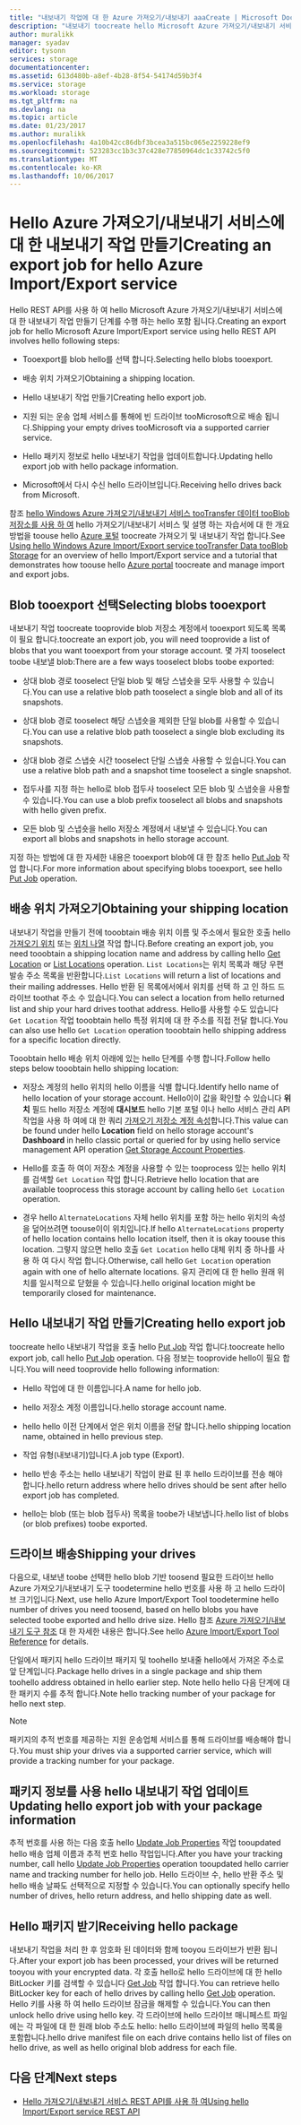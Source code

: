 ```yaml
---
title: "내보내기 작업에 대 한 Azure 가져오기/내보내기 aaaCreate | Microsoft Docs"
description: "내보내기 toocreate hello Microsoft Azure 가져오기/내보내기 서비스에 대 한 작업 하는 방법에 대해 알아봅니다."
author: muralikk
manager: syadav
editor: tysonn
services: storage
documentationcenter: 
ms.assetid: 613d480b-a8ef-4b28-8f54-54174d59b3f4
ms.service: storage
ms.workload: storage
ms.tgt_pltfrm: na
ms.devlang: na
ms.topic: article
ms.date: 01/23/2017
ms.author: muralikk
ms.openlocfilehash: 4a10b42cc86dbf3bcea3a515bc065e2259228ef9
ms.sourcegitcommit: 523283cc1b3c37c428e77850964dc1c33742c5f0
ms.translationtype: MT
ms.contentlocale: ko-KR
ms.lasthandoff: 10/06/2017
---
```

# <a name="creating-an-export-job-for-hello-azure-importexport-service"></a><span data-ttu-id="6d935-103">Hello Azure 가져오기/내보내기 서비스에 대 한 내보내기 작업 만들기</span><span class="sxs-lookup"><span data-stu-id="6d935-103">Creating an export job for hello Azure Import/Export service</span></span>
<span data-ttu-id="6d935-104">Hello REST API를 사용 하 여 hello Microsoft Azure 가져오기/내보내기 서비스에 대 한 내보내기 작업 만들기 단계를 수행 하는 hello 포함 됩니다.</span><span class="sxs-lookup"><span data-stu-id="6d935-104">Creating an export job for hello Microsoft Azure Import/Export service using hello REST API involves hello following steps:</span></span>

-   <span data-ttu-id="6d935-105">Tooexport를 blob hello를 선택 합니다.</span><span class="sxs-lookup"><span data-stu-id="6d935-105">Selecting hello blobs tooexport.</span></span>

-   <span data-ttu-id="6d935-106">배송 위치 가져오기</span><span class="sxs-lookup"><span data-stu-id="6d935-106">Obtaining a shipping location.</span></span>

-   <span data-ttu-id="6d935-107">Hello 내보내기 작업 만들기</span><span class="sxs-lookup"><span data-stu-id="6d935-107">Creating hello export job.</span></span>

-   <span data-ttu-id="6d935-108">지원 되는 운송 업체 서비스를 통해에 빈 드라이브 tooMicrosoft으로 배송 됩니다.</span><span class="sxs-lookup"><span data-stu-id="6d935-108">Shipping your empty drives tooMicrosoft via a supported carrier service.</span></span>

-   <span data-ttu-id="6d935-109">Hello 패키지 정보로 hello 내보내기 작업을 업데이트합니다.</span><span class="sxs-lookup"><span data-stu-id="6d935-109">Updating hello export job with hello package information.</span></span>

-   <span data-ttu-id="6d935-110">Microsoft에서 다시 수신 hello 드라이브입니다.</span><span class="sxs-lookup"><span data-stu-id="6d935-110">Receiving hello drives back from Microsoft.</span></span>

 <span data-ttu-id="6d935-111">참조 [hello Windows Azure 가져오기/내보내기 서비스 tooTransfer 데이터 tooBlob 저장소를 사용 하 여](storage-import-export-service.md) hello 가져오기/내보내기 서비스 및 설명 하는 자습서에 대 한 개요 방법을 toouse hello [Azure 포털](https://portal.azure.com/) toocreate 가져오기 및 내보내기 작업 합니다.</span><span class="sxs-lookup"><span data-stu-id="6d935-111">See [Using hello Windows Azure Import/Export service tooTransfer Data tooBlob Storage](storage-import-export-service.md) for an overview of hello Import/Export service and a tutorial that demonstrates how toouse hello [Azure portal](https://portal.azure.com/) toocreate and manage import and export jobs.</span></span>

## <a name="selecting-blobs-tooexport"></a><span data-ttu-id="6d935-112">Blob tooexport 선택</span><span class="sxs-lookup"><span data-stu-id="6d935-112">Selecting blobs tooexport</span></span>
 <span data-ttu-id="6d935-113">내보내기 작업 toocreate tooprovide blob 저장소 계정에서 tooexport 되도록 목록이 필요 합니다.</span><span class="sxs-lookup"><span data-stu-id="6d935-113">toocreate an export job, you will need tooprovide a list of blobs that you want tooexport from your storage account.</span></span> <span data-ttu-id="6d935-114">몇 가지 tooselect toobe 내보낼 blob:</span><span class="sxs-lookup"><span data-stu-id="6d935-114">There are a few ways tooselect blobs toobe exported:</span></span>

-   <span data-ttu-id="6d935-115">상대 blob 경로 tooselect 단일 blob 및 해당 스냅숏을 모두 사용할 수 있습니다.</span><span class="sxs-lookup"><span data-stu-id="6d935-115">You can use a relative blob path tooselect a single blob and all of its snapshots.</span></span>

-   <span data-ttu-id="6d935-116">상대 blob 경로 tooselect 해당 스냅숏을 제외한 단일 blob를 사용할 수 있습니다.</span><span class="sxs-lookup"><span data-stu-id="6d935-116">You can use a relative blob path tooselect a single blob excluding its snapshots.</span></span>

-   <span data-ttu-id="6d935-117">상대 blob 경로 스냅숏 시간 tooselect 단일 스냅숏 사용할 수 있습니다.</span><span class="sxs-lookup"><span data-stu-id="6d935-117">You can use a relative blob path and a snapshot time tooselect a single snapshot.</span></span>

-   <span data-ttu-id="6d935-118">접두사를 지정 하는 hello로 blob 접두사 tooselect 모든 blob 및 스냅숏을 사용할 수 있습니다.</span><span class="sxs-lookup"><span data-stu-id="6d935-118">You can use a blob prefix tooselect all blobs and snapshots with hello given prefix.</span></span>

-   <span data-ttu-id="6d935-119">모든 blob 및 스냅숏을 hello 저장소 계정에서 내보낼 수 있습니다.</span><span class="sxs-lookup"><span data-stu-id="6d935-119">You can export all blobs and snapshots in hello storage account.</span></span>

 <span data-ttu-id="6d935-120">지정 하는 방법에 대 한 자세한 내용은 tooexport blob에 대 한 참조 hello [Put Job](/rest/api/storageimportexport/jobs#Jobs_CreateOrUpdate) 작업 합니다.</span><span class="sxs-lookup"><span data-stu-id="6d935-120">For more information about specifying blobs tooexport, see hello [Put Job](/rest/api/storageimportexport/jobs#Jobs_CreateOrUpdate) operation.</span></span>

## <a name="obtaining-your-shipping-location"></a><span data-ttu-id="6d935-121">배송 위치 가져오기</span><span class="sxs-lookup"><span data-stu-id="6d935-121">Obtaining your shipping location</span></span>
<span data-ttu-id="6d935-122">내보내기 작업을 만들기 전에 tooobtain 배송 위치 이름 및 주소에서 필요한 호출 hello [가져오기 위치](https://portal.azure.com) 또는 [위치 나열](/rest/api/storageimportexport/listlocations) 작업 합니다.</span><span class="sxs-lookup"><span data-stu-id="6d935-122">Before creating an export job, you need tooobtain a shipping location name and address by calling hello [Get Location](https://portal.azure.com) or [List Locations](/rest/api/storageimportexport/listlocations) operation.</span></span> <span data-ttu-id="6d935-123">`List Locations`는 위치 목록과 해당 우편 발송 주소 목록을 반환합니다.</span><span class="sxs-lookup"><span data-stu-id="6d935-123">`List Locations` will return a list of locations and their mailing addresses.</span></span> <span data-ttu-id="6d935-124">Hello 반환 된 목록에서에서 위치를 선택 하 고 인 하드 드라이브 toothat 주소 수 있습니다.</span><span class="sxs-lookup"><span data-stu-id="6d935-124">You can select a location from hello returned list and ship your hard drives toothat address.</span></span> <span data-ttu-id="6d935-125">Hello를 사용할 수도 있습니다 `Get Location` 작업 tooobtain hello 특정 위치에 대 한 주소를 직접 전달 합니다.</span><span class="sxs-lookup"><span data-stu-id="6d935-125">You can also use hello `Get Location` operation tooobtain hello shipping address for a specific location directly.</span></span>

<span data-ttu-id="6d935-126">Tooobtain hello 배송 위치 아래에 있는 hello 단계를 수행 합니다.</span><span class="sxs-lookup"><span data-stu-id="6d935-126">Follow hello steps below tooobtain hello shipping location:</span></span>

-   <span data-ttu-id="6d935-127">저장소 계정의 hello 위치의 hello 이름을 식별 합니다.</span><span class="sxs-lookup"><span data-stu-id="6d935-127">Identify hello name of hello location of your storage account.</span></span> <span data-ttu-id="6d935-128">Hello이이 값을 확인할 수 있습니다 **위치** 필드 hello 저장소 계정에 **대시보드** hello 기본 포털 이나 hello 서비스 관리 API 작업을 사용 하 여에 대 한 쿼리 [가져오기 저장소 계정 속성](/rest/api/storagerp/storageaccounts#StorageAccounts_GetProperties)합니다.</span><span class="sxs-lookup"><span data-stu-id="6d935-128">This value can be found under hello **Location** field on hello storage account's **Dashboard** in hello classic portal or queried for by using hello service management API operation [Get Storage Account Properties](/rest/api/storagerp/storageaccounts#StorageAccounts_GetProperties).</span></span>

-   <span data-ttu-id="6d935-129">Hello를 호출 하 여이 저장소 계정을 사용할 수 있는 tooprocess 있는 hello 위치를 검색할 `Get Location` 작업 합니다.</span><span class="sxs-lookup"><span data-stu-id="6d935-129">Retrieve hello location that are available tooprocess this storage account by calling hello `Get Location` operation.</span></span>

-   <span data-ttu-id="6d935-130">경우 hello `AlternateLocations` 자체 hello 위치를 포함 하는 hello 위치의 속성을 덮어쓰려면 toouse이이 위치입니다.</span><span class="sxs-lookup"><span data-stu-id="6d935-130">If hello `AlternateLocations` property of hello location contains hello location itself, then it is okay toouse this location.</span></span> <span data-ttu-id="6d935-131">그렇지 않으면 hello 호출 `Get Location` hello 대체 위치 중 하나를 사용 하 여 다시 작업 합니다.</span><span class="sxs-lookup"><span data-stu-id="6d935-131">Otherwise, call hello `Get Location` operation again with one of hello alternate locations.</span></span> <span data-ttu-id="6d935-132">유지 관리에 대 한 hello 원래 위치를 일시적으로 닫혔을 수 있습니다.</span><span class="sxs-lookup"><span data-stu-id="6d935-132">hello original location might be temporarily closed for maintenance.</span></span>

## <a name="creating-hello-export-job"></a><span data-ttu-id="6d935-133">Hello 내보내기 작업 만들기</span><span class="sxs-lookup"><span data-stu-id="6d935-133">Creating hello export job</span></span>
 <span data-ttu-id="6d935-134">toocreate hello 내보내기 작업을 호출 hello [Put Job](/rest/api/storageimportexport/jobs#Jobs_CreateOrUpdate) 작업 합니다.</span><span class="sxs-lookup"><span data-stu-id="6d935-134">toocreate hello export job, call hello [Put Job](/rest/api/storageimportexport/jobs#Jobs_CreateOrUpdate) operation.</span></span> <span data-ttu-id="6d935-135">다음 정보는 tooprovide hello이 필요 합니다.</span><span class="sxs-lookup"><span data-stu-id="6d935-135">You will need tooprovide hello following information:</span></span>

-   <span data-ttu-id="6d935-136">Hello 작업에 대 한 이름입니다.</span><span class="sxs-lookup"><span data-stu-id="6d935-136">A name for hello job.</span></span>

-   <span data-ttu-id="6d935-137">hello 저장소 계정 이름입니다.</span><span class="sxs-lookup"><span data-stu-id="6d935-137">hello storage account name.</span></span>

-   <span data-ttu-id="6d935-138">hello hello 이전 단계에서 얻은 위치 이름을 전달 합니다.</span><span class="sxs-lookup"><span data-stu-id="6d935-138">hello shipping location name, obtained in hello previous step.</span></span>

-   <span data-ttu-id="6d935-139">작업 유형(내보내기)입니다.</span><span class="sxs-lookup"><span data-stu-id="6d935-139">A job type (Export).</span></span>

-   <span data-ttu-id="6d935-140">hello 반송 주소는 hello 내보내기 작업이 완료 된 후 hello 드라이브를 전송 해야 합니다.</span><span class="sxs-lookup"><span data-stu-id="6d935-140">hello return address where hello drives should be sent after hello export job has completed.</span></span>

-   <span data-ttu-id="6d935-141">hello는 blob (또는 blob 접두사) 목록을 toobe가 내보냅니다.</span><span class="sxs-lookup"><span data-stu-id="6d935-141">hello list of blobs (or blob prefixes) toobe exported.</span></span>

## <a name="shipping-your-drives"></a><span data-ttu-id="6d935-142">드라이브 배송</span><span class="sxs-lookup"><span data-stu-id="6d935-142">Shipping your drives</span></span>
 <span data-ttu-id="6d935-143">다음으로, 내보낸 toobe 선택한 hello blob 기반 toosend 필요한 드라이브 hello Azure 가져오기/내보내기 도구 toodetermine hello 번호를 사용 하 고 hello 드라이브 크기입니다.</span><span class="sxs-lookup"><span data-stu-id="6d935-143">Next, use hello Azure Import/Export Tool toodetermine hello number of drives you need toosend, based on hello blobs you have selected toobe exported and hello drive size.</span></span> <span data-ttu-id="6d935-144">Hello 참조 [Azure 가져오기/내보내기 도구 참조](storage-import-export-tool-how-to-v1.md) 대 한 자세한 내용은 합니다.</span><span class="sxs-lookup"><span data-stu-id="6d935-144">See hello [Azure Import/Export Tool Reference](storage-import-export-tool-how-to-v1.md) for details.</span></span>

 <span data-ttu-id="6d935-145">단일에서 패키지 hello 드라이브 패키지 및 toohello 보내줄 hello에서 가져온 주소로 앞 단계입니다.</span><span class="sxs-lookup"><span data-stu-id="6d935-145">Package hello drives in a single package and ship them toohello address obtained in hello earlier step.</span></span> <span data-ttu-id="6d935-146">Note hello hello 다음 단계에 대 한 패키지 수를 추적 합니다.</span><span class="sxs-lookup"><span data-stu-id="6d935-146">Note hello tracking number of your package for hello next step.</span></span>

> [!NOTE]
>  <span data-ttu-id="6d935-147">패키지의 추적 번호를 제공하는 지원 운송업체 서비스를 통해 드라이브를 배송해야 합니다.</span><span class="sxs-lookup"><span data-stu-id="6d935-147">You must ship your drives via a supported carrier service, which will provide a tracking number for your package.</span></span>

## <a name="updating-hello-export-job-with-your-package-information"></a><span data-ttu-id="6d935-148">패키지 정보를 사용 hello 내보내기 작업 업데이트</span><span class="sxs-lookup"><span data-stu-id="6d935-148">Updating hello export job with your package information</span></span>
 <span data-ttu-id="6d935-149">추적 번호를 사용 하는 다음 호출 hello [Update Job Properties](/rest/api/storageimportexport/jobs#Jobs_Update) 작업 tooupdated hello 배송 업체 이름과 추적 번호 hello 작업입니다.</span><span class="sxs-lookup"><span data-stu-id="6d935-149">After you have your tracking number, call hello [Update Job Properties](/rest/api/storageimportexport/jobs#Jobs_Update) operation tooupdated hello carrier name and tracking number for hello job.</span></span> <span data-ttu-id="6d935-150">Hello 드라이브 수, hello 반환 주소 및 hello 배송 날짜도 선택적으로 지정할 수 있습니다.</span><span class="sxs-lookup"><span data-stu-id="6d935-150">You can optionally specify hello number of drives, hello return address, and hello shipping date as well.</span></span>

## <a name="receiving-hello-package"></a><span data-ttu-id="6d935-151">Hello 패키지 받기</span><span class="sxs-lookup"><span data-stu-id="6d935-151">Receiving hello package</span></span>
 <span data-ttu-id="6d935-152">내보내기 작업을 처리 한 후 암호화 된 데이터와 함께 tooyou 드라이브가 반환 됩니다.</span><span class="sxs-lookup"><span data-stu-id="6d935-152">After your export job has been processed, your drives will be returned tooyou with your encrypted data.</span></span> <span data-ttu-id="6d935-153">각 호출 hello로 hello 드라이브에 대 한 hello BitLocker 키를 검색할 수 있습니다 [Get Job](/rest/api/storageimportexport/jobs#Jobs_Get) 작업 합니다.</span><span class="sxs-lookup"><span data-stu-id="6d935-153">You can retrieve hello BitLocker key for each of hello drives by calling hello [Get Job](/rest/api/storageimportexport/jobs#Jobs_Get) operation.</span></span> <span data-ttu-id="6d935-154">Hello 키를 사용 하 여 hello 드라이브 잠금을 해제할 수 있습니다.</span><span class="sxs-lookup"><span data-stu-id="6d935-154">You can then unlock hello drive using hello key.</span></span> <span data-ttu-id="6d935-155">각 드라이브에 hello 드라이브 매니페스트 파일에는 각 파일에 대 한 원래 blob 주소도 hello: hello 드라이브에 파일의 hello 목록을 포함합니다.</span><span class="sxs-lookup"><span data-stu-id="6d935-155">hello drive manifest file on each drive contains hello list of files on hello drive, as well as hello original blob address for each file.</span></span>

## <a name="next-steps"></a><span data-ttu-id="6d935-156">다음 단계</span><span class="sxs-lookup"><span data-stu-id="6d935-156">Next steps</span></span>

* [<span data-ttu-id="6d935-157">Hello 가져오기/내보내기 서비스 REST API를 사용 하 여</span><span class="sxs-lookup"><span data-stu-id="6d935-157">Using hello Import/Export service REST API</span></span>](storage-import-export-using-the-rest-api.md)
